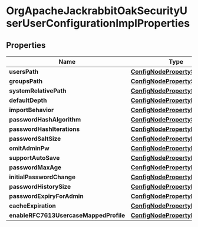 
# OrgApacheJackrabbitOakSecurityUserUserConfigurationImplProperties

## Properties
Name | Type | Description | Notes
------------ | ------------- | ------------- | -------------
**usersPath** | [**ConfigNodePropertyString**](ConfigNodePropertyString.md) |  |  [optional]
**groupsPath** | [**ConfigNodePropertyString**](ConfigNodePropertyString.md) |  |  [optional]
**systemRelativePath** | [**ConfigNodePropertyString**](ConfigNodePropertyString.md) |  |  [optional]
**defaultDepth** | [**ConfigNodePropertyInteger**](ConfigNodePropertyInteger.md) |  |  [optional]
**importBehavior** | [**ConfigNodePropertyDropDown**](ConfigNodePropertyDropDown.md) |  |  [optional]
**passwordHashAlgorithm** | [**ConfigNodePropertyString**](ConfigNodePropertyString.md) |  |  [optional]
**passwordHashIterations** | [**ConfigNodePropertyInteger**](ConfigNodePropertyInteger.md) |  |  [optional]
**passwordSaltSize** | [**ConfigNodePropertyInteger**](ConfigNodePropertyInteger.md) |  |  [optional]
**omitAdminPw** | [**ConfigNodePropertyBoolean**](ConfigNodePropertyBoolean.md) |  |  [optional]
**supportAutoSave** | [**ConfigNodePropertyBoolean**](ConfigNodePropertyBoolean.md) |  |  [optional]
**passwordMaxAge** | [**ConfigNodePropertyInteger**](ConfigNodePropertyInteger.md) |  |  [optional]
**initialPasswordChange** | [**ConfigNodePropertyBoolean**](ConfigNodePropertyBoolean.md) |  |  [optional]
**passwordHistorySize** | [**ConfigNodePropertyInteger**](ConfigNodePropertyInteger.md) |  |  [optional]
**passwordExpiryForAdmin** | [**ConfigNodePropertyBoolean**](ConfigNodePropertyBoolean.md) |  |  [optional]
**cacheExpiration** | [**ConfigNodePropertyInteger**](ConfigNodePropertyInteger.md) |  |  [optional]
**enableRFC7613UsercaseMappedProfile** | [**ConfigNodePropertyBoolean**](ConfigNodePropertyBoolean.md) |  |  [optional]




